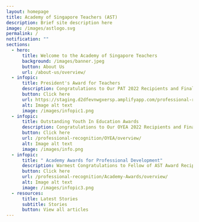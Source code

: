 ```yaml
---
layout: homepage
title: Academy of Singapore Teachers (AST)
description: Brief site description here
image: /images/astlogo.svg
permalink: /
notification: ""
sections:
  - hero:
      title: Welcome to the Academy of Singapore Teachers
      background: /images/banner.jpeg
      button: About Us
      url: /about-us/overview/
  - infopic:
      title: President's Award for Teachers
      description: Congratulations to Our PAT 2022 Recipients and Finalists!
      button: Click here
      url: https://staging.d2dfevnwgxersp.amplifyapp.com/professional-recognition/Presidents-Award-for-Teachers/overview/
      alt: Image alt text
      image: /images/infopic1.png
  - infopic:
      title: Outstanding Youth In Education Awards
      description: Congratulations to Our OYEA 2022 Recipients and Finalists!
      button: Click here
      url: /professional-recognition/OYEA/overview/
      alt: Image alt text
      image: /images/info.png
  - infopic:
      title: " Academy Awards for Professional Development"
      description: Warmest Congratulations to Fellow of AST Award Recipients!
      button: Click here
      url: /professional-recognition/Academy-Awards/overview/
      alt: Image alt text
      image: /images/infopic3.png
  - resources:
      title: Latest Stories
      subtitle: Stories
      button: View all articles
---
```

